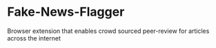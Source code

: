 # Fake-News-Flagger
Browser extension that enables crowd sourced peer-review for articles across the internet
